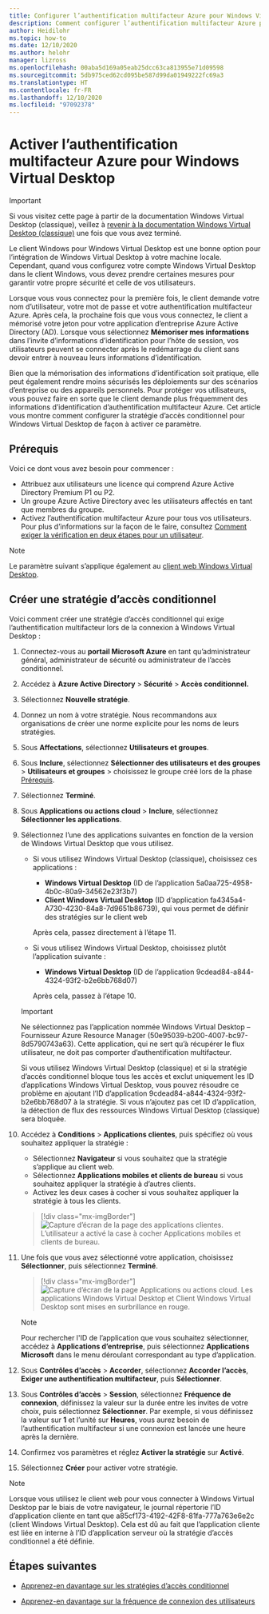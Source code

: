 ```yaml
---
title: Configurer l’authentification multifacteur Azure pour Windows Virtual Desktop - Azure
description: Comment configurer l’authentification multifacteur Azure pour une sécurité accrue dans Windows Virtual Desktop.
author: Heidilohr
ms.topic: how-to
ms.date: 12/10/2020
ms.author: helohr
manager: lizross
ms.openlocfilehash: 00aba5d169a05eab25dcc63ca813955e71d09598
ms.sourcegitcommit: 5db975ced62cd095be587d99da01949222fc69a3
ms.translationtype: HT
ms.contentlocale: fr-FR
ms.lasthandoff: 12/10/2020
ms.locfileid: "97092378"
---
```

# <a name="enable-azure-multifactor-authentication-for-windows-virtual-desktop"></a>Activer l’authentification multifacteur Azure pour Windows Virtual Desktop

>[!IMPORTANT]
> Si vous visitez cette page à partir de la documentation Windows Virtual Desktop (classique), veillez à [revenir à la documentation Windows Virtual Desktop (classique)](./virtual-desktop-fall-2019/tenant-setup-azure-active-directory.md) une fois que vous avez terminé.

Le client Windows pour Windows Virtual Desktop est une bonne option pour l’intégration de Windows Virtual Desktop à votre machine locale. Cependant, quand vous configurez votre compte Windows Virtual Desktop dans le client Windows, vous devez prendre certaines mesures pour garantir votre propre sécurité et celle de vos utilisateurs.

Lorsque vous vous connectez pour la première fois, le client demande votre nom d’utilisateur, votre mot de passe et votre authentification multifacteur Azure. Après cela, la prochaine fois que vous vous connectez, le client a mémorisé votre jeton pour votre application d’entreprise Azure Active Directory (AD). Lorsque vous sélectionnez **Mémoriser mes informations** dans l’invite d’informations d’identification pour l’hôte de session, vos utilisateurs peuvent se connecter après le redémarrage du client sans devoir entrer à nouveau leurs informations d’identification.

Bien que la mémorisation des informations d’identification soit pratique, elle peut également rendre moins sécurisés les déploiements sur des scénarios d’entreprise ou des appareils personnels. Pour protéger vos utilisateurs, vous pouvez faire en sorte que le client demande plus fréquemment des informations d’identification d’authentification multifacteur Azure. Cet article vous montre comment configurer la stratégie d’accès conditionnel pour Windows Virtual Desktop de façon à activer ce paramètre.

## <a name="prerequisites"></a>Prérequis

Voici ce dont vous avez besoin pour commencer :

- Attribuez aux utilisateurs une licence qui comprend Azure Active Directory Premium P1 ou P2.
- Un groupe Azure Active Directory avec les utilisateurs affectés en tant que membres du groupe.
- Activez l’authentification multifacteur Azure pour tous vos utilisateurs. Pour plus d’informations sur la façon de le faire, consultez [Comment exiger la vérification en deux étapes pour un utilisateur](../active-directory/authentication/howto-mfa-userstates.md#view-the-status-for-a-user).

> [!NOTE]
> Le paramètre suivant s’applique également au [client web Windows Virtual Desktop](https://rdweb.wvd.microsoft.com/arm/webclient/index.html).

## <a name="create-a-conditional-access-policy"></a>Créer une stratégie d’accès conditionnel

Voici comment créer une stratégie d’accès conditionnel qui exige l’authentification multifacteur lors de la connexion à Windows Virtual Desktop :

1. Connectez-vous au **portail Microsoft Azure** en tant qu’administrateur général, administrateur de sécurité ou administrateur de l’accès conditionnel.
2. Accédez à **Azure Active Directory** > **Sécurité** > **Accès conditionnel.**
3. Sélectionnez **Nouvelle stratégie**.
4. Donnez un nom à votre stratégie. Nous recommandons aux organisations de créer une norme explicite pour les noms de leurs stratégies.
5. Sous **Affectations**, sélectionnez **Utilisateurs et groupes**.
6. Sous **Inclure**, sélectionnez **Sélectionner des utilisateurs et des groupes** > **Utilisateurs et groupes** > choisissez le groupe créé lors de la phase [Prérequis](#prerequisites).
7. Sélectionnez **Terminé**.
8. Sous **Applications ou actions cloud** > **Inclure**, sélectionnez **Sélectionner les applications**.
9. Sélectionnez l’une des applications suivantes en fonction de la version de Windows Virtual Desktop que vous utilisez.
   
   - Si vous utilisez Windows Virtual Desktop (classique), choisissez ces applications :
       
       - **Windows Virtual Desktop** (ID de l’application 5a0aa725-4958-4b0c-80a9-34562e23f3b7)
       - **Client Windows Virtual Desktop** (ID d’application fa4345a4-A730-4230-84a8-7d9651b86739), qui vous permet de définir des stratégies sur le client web
       
        Après cela, passez directement à l’étape 11.

   - Si vous utilisez Windows Virtual Desktop, choisissez plutôt l’application suivante :
       
       -  **Windows Virtual Desktop** (ID de l’application 9cdead84-a844-4324-93f2-b2e6bb768d07)
       
        Après cela, passez à l’étape 10.

   >[!IMPORTANT]
   > Ne sélectionnez pas l’application nommée Windows Virtual Desktop – Fournisseur Azure Resource Manager (50e95039-b200-4007-bc97-8d5790743a63). Cette application, qui ne sert qu’à récupérer le flux utilisateur, ne doit pas comporter d’authentification multifacteur.
   > 
   > Si vous utilisez Windows Virtual Desktop (classique) et si la stratégie d’accès conditionnel bloque tous les accès et exclut uniquement les ID d’applications Windows Virtual Desktop, vous pouvez résoudre ce problème en ajoutant l’ID d’application 9cdead84-a844-4324-93f2-b2e6bb768d07 à la stratégie. Si vous n’ajoutez pas cet ID d’application, la détection de flux des ressources Windows Virtual Desktop (classique) sera bloquée.

10. Accédez à **Conditions** > **Applications clientes**, puis spécifiez où vous souhaitez appliquer la stratégie :
    
    - Sélectionnez **Navigateur** si vous souhaitez que la stratégie s’applique au client web.
    - Sélectionnez **Applications mobiles et clients de bureau** si vous souhaitez appliquer la stratégie à d’autres clients.
    - Activez les deux cases à cocher si vous souhaitez appliquer la stratégie à tous les clients.
   
    > [!div class="mx-imgBorder"]
    > ![Capture d’écran de la page des applications clientes. L’utilisateur a activé la case à cocher Applications mobiles et clients de bureau.](media/select-apply.png)

11. Une fois que vous avez sélectionné votre application, choisissez **Sélectionner**, puis sélectionnez **Terminé**.

    > [!div class="mx-imgBorder"]
    > ![Capture d’écran de la page Applications ou actions cloud. Les applications Windows Virtual Desktop et Client Windows Virtual Desktop sont mises en surbrillance en rouge.](media/cloud-apps-enterprise.png)

    >[!NOTE]
    >Pour rechercher l'ID de l’application que vous souhaitez sélectionner, accédez à **Applications d’entreprise**, puis sélectionnez **Applications Microsoft** dans le menu déroulant correspondant au type d’application.

12. Sous **Contrôles d’accès** > **Accorder**, sélectionnez **Accorder l’accès**, **Exiger une authentification multifacteur**, puis **Sélectionner**.
13. Sous **Contrôles d’accès** > **Session**, sélectionnez **Fréquence de connexion**, définissez la valeur sur la durée entre les invites de votre choix, puis sélectionnez **Sélectionner**. Par exemple, si vous définissez la valeur sur **1** et l’unité sur **Heures**, vous aurez besoin de l’authentification multifacteur si une connexion est lancée une heure après la dernière.
14. Confirmez vos paramètres et réglez **Activer la stratégie** sur **Activé**.
15. Sélectionnez **Créer** pour activer votre stratégie.

>[!NOTE]
>Lorsque vous utilisez le client web pour vous connecter à Windows Virtual Desktop par le biais de votre navigateur, le journal répertorie l’ID d’application cliente en tant que a85cf173-4192-42F8-81fa-777a763e6e2c (client Windows Virtual Desktop). Cela est dû au fait que l’application cliente est liée en interne à l’ID d’application serveur où la stratégie d’accès conditionnel a été définie. 

## <a name="next-steps"></a>Étapes suivantes

- [Apprenez-en davantage sur les stratégies d’accès conditionnel](../active-directory/conditional-access/concept-conditional-access-policies.md)

- [Apprenez-en davantage sur la fréquence de connexion des utilisateurs](../active-directory/conditional-access/howto-conditional-access-session-lifetime.md#user-sign-in-frequency)
